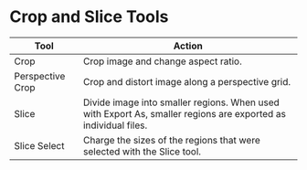 # Crop and Slice Tools

| Tool | Action |
| --- | --- |
| Crop | Crop image and change aspect ratio. |
| Perspective Crop | Crop and distort image along a perspective grid. |
| Slice | Divide image into smaller regions. When used with Export As, smaller regions are exported as individual files. |
| Slice Select | Charge the sizes of the regions that were selected with the Slice tool. |



